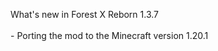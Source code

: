 What's new in Forest X Reborn 1.3.7<br /> 
<br /> - Porting the mod to the Minecraft version 1.20.1
